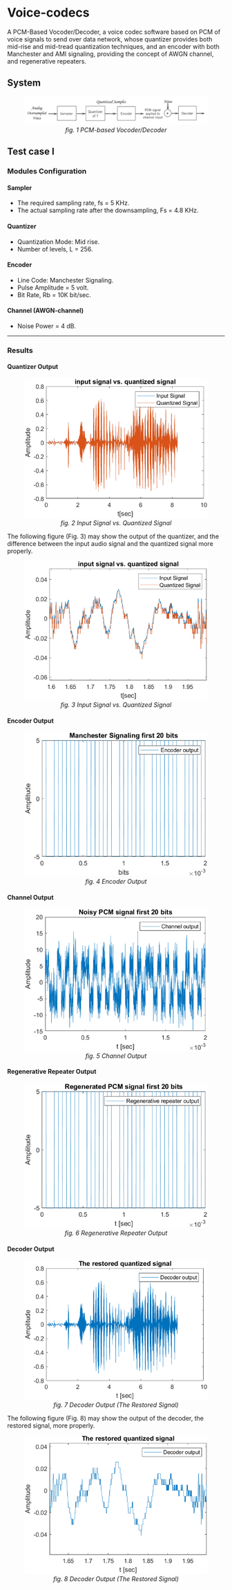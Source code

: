 # Voice-codecs
A PCM-Based Vocoder/Decoder, a voice codec software based on PCM of voice signals to send over data network, whose quantizer provides both mid-rise and mid-tread quantization techniques, and an encoder with both Manchester and AMI signaling, providing the concept of AWGN channel, and regenerative repeaters.

## System

<figure>
<img src = "./figures/pcm-based-vocoder-decoder.png" title="PCM-based Vocoder/Decoder">
<figcaption align="center"><i>fig. 1 PCM-based Vocoder/Decoder</i></figcaption>
</figure>

## Test case I
### Modules Configuration
#### Sampler
- The required sampling rate, fs = 5 KHz.
- The actual sampling rate after the downsampling, Fs = 4.8 KHz.

#### Quantizer
- Quantization Mode: Mid rise.
- Number of levels, L = 256.

#### Encoder
- Line Code: Manchester Signaling.
- Pulse Amplitude = 5 volt.
- Bit Rate, Rb = 10K bit/sec.

#### Channel (AWGN-channel)
- Noise Power = 4 dB.
---
### Results
#### Quantizer Output
<figure>
<img src = ".\figures\Midrise_Manchester,Fs=2.8k, L=256, Rb=10k, n=100, N0=4\input_sig_vs_quantized_sig.png" title="Input Signal vs. Quantized Signal">
<figcaption Align="center"><i>fig. 2 Input Signal vs. Quantized Signal</i></figcaption>
</figure>

The following figure (Fig. 3) may show the output of the quantizer, and the difference between the input audio signal and the quantized signal more properly.

<figure>
<img src = ".\figures\Midrise_Manchester,Fs=2.8k, L=256, Rb=10k, n=100, N0=4\input_sig_vs_quantized_sig_2.png" title="Input Signal vs. Quantized Signal">
<figcaption Align="center"><i>fig. 3 Input Signal vs. Quantized Signal</i></figcaption>
</figure>

#### Encoder Output
<figure>
<img src = ".\figures\Midrise_Manchester,Fs=2.8k, L=256, Rb=10k, n=100, N0=4\Encoder_output.png" title="Encoder Output">
<figcaption Align="center"><i>fig. 4 Encoder Output</i></figcaption>
</figure>

#### Channel Output

<figure>
<img src = ".\figures\Midrise_Manchester,Fs=2.8k, L=256, Rb=10k, n=100, N0=4\Channel_output.png" title="Channel Output">
<figcaption Align="center"><i>fig. 5 Channel Output</i></figcaption>
</figure>

#### Regenerative Repeater Output

<figure>
<img src = ".\figures\Midrise_Manchester,Fs=2.8k, L=256, Rb=10k, n=100, N0=4\Regenerative_Repeater_output.png" title="Regenerative Repeater Output">
<figcaption Align="center"><i>fig. 6 Regenerative Repeater Output</i></figcaption>
</figure>

#### Decoder Output

<figure>
<img src = ".\figures\Midrise_Manchester,Fs=2.8k, L=256, Rb=10k, n=100, N0=4\Decoder_output.png" title="Decoder Output">
<figcaption Align="center"><i>fig. 7 Decoder Output (The Restored Signal)</i></figcaption>
</figure>

The following figure (Fig. 8) may show the output of the decoder, the restored signal, more properly.

<figure Align = "center">
<img src = ".\figures\Midrise_Manchester,Fs=2.8k, L=256, Rb=10k, n=100, N0=4\Decoder_output_2.png" title="Decoder Output">
<figcaption Align="center"><i>fig. 8 Decoder Output (The Restored Signal)</i></figcaption>
</figure>